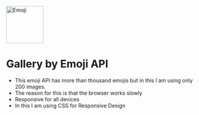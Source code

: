 <img src="https://img.freepik.com/free-psd/emoji-element-isolated_23-2150355001.jpg" width="100" title="Asalt code" alt="Emoji">
<h1>Gallery by Emoji API</h1>

* This emoji API has more than thousand emojis but in this I am using only 200 images.
* The reason for this is that the browser works slowly
* Responsive for all devices
* In this I am using CSS for Responsive Design